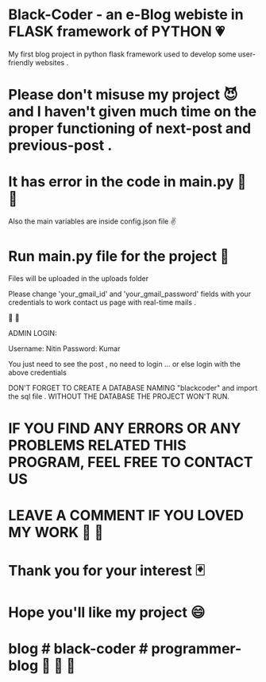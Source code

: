 # Black-Coder - an e-Blog webiste in FLASK framework of PYTHON  :heartpulse:

My first blog project in python flask framework used to develop some user-friendly websites .

# Please don't misuse my project :smiling_imp: and I haven't given much time on the proper functioning of next-post and previous-post .
# It has error in the code in main.py :bug: :shit:

Also the main variables are inside config.json file :v:

# Run main.py file for the project  :raised_hands:

Files will be uploaded in the uploads folder

Please change 'your_gmail_id' and 'your_gmail_password' fields with your credentials to work contact us page with real-time mails .

:boy: :girl:

ADMIN LOGIN:

Username: Nitin
Password: Kumar

You just need to see the post , no need to login ... or else login with the above credentials

DON'T FORGET TO CREATE A DATABASE NAMING "blackcoder" and import the sql file .
WITHOUT THE DATABASE THE PROJECT WON'T RUN.

# IF YOU FIND ANY ERRORS OR ANY PROBLEMS RELATED THIS PROGRAM, FEEL FREE TO CONTACT US 

# LEAVE A COMMENT IF YOU LOVED MY WORK :pray: :memo:

# Thank you for your interest :black_joker:
# Hope you'll like my project :smile:
# blog # black-coder # programmer-blog  :pizza: :poultry_leg: :icecream:


